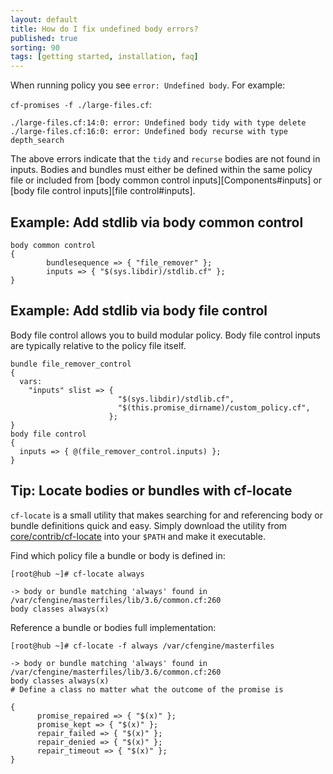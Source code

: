 ```yaml
---
layout: default
title: How do I fix undefined body errors?
published: true
sorting: 90
tags: [getting started, installation, faq]
---
```


When running policy you see `error: Undefined body`. For example:

`cf-promises -f ./large-files.cf`:
```
./large-files.cf:14:0: error: Undefined body tidy with type delete
./large-files.cf:16:0: error: Undefined body recurse with type depth_search
```

The above errors indicate that the `tidy` and `recurse` bodies are not found in
inputs. Bodies and bundles must either be defined within the same policy file or
included from [body common control inputs][Components#inputs]
or [body file control inputs][file control#inputs].

## Example: Add stdlib via body common control

```cf3
body common control
{
        bundlesequence => { "file_remover" };
        inputs => { "$(sys.libdir)/stdlib.cf" };
}
```

## Example: Add stdlib via body file control

Body file control allows you to build modular policy. Body file control inputs
are typically relative to the policy file itself.

```cf3
bundle file_remover_control
{
  vars:
    "inputs" slist => {
                        "$(sys.libdir)/stdlib.cf",
                        "$(this.promise_dirname)/custom_policy.cf",
                      };
}
body file control
{
  inputs => { @(file_remover_control.inputs) };
}
```

## Tip: Locate bodies or bundles with cf-locate

`cf-locate` is a small utility that makes searching for and referencing body or
bundle definitions quick and easy. Simply download the utility from
[core/contrib/cf-locate](https://github.com/cfengine/core/tree/master/contrib/cf-locate)
into your `$PATH` and make it executable.

Find which policy file a bundle or body is defined in:

```console
[root@hub ~]# cf-locate always

-> body or bundle matching 'always' found in /var/cfengine/masterfiles/lib/3.6/common.cf:260
body classes always(x)
```

Reference a bundle or bodies full implementation:

```console
[root@hub ~]# cf-locate -f always /var/cfengine/masterfiles

-> body or bundle matching 'always' found in /var/cfengine/masterfiles/lib/3.6/common.cf:260
body classes always(x)
# Define a class no matter what the outcome of the promise is

{
      promise_repaired => { "$(x)" };
      promise_kept => { "$(x)" };
      repair_failed => { "$(x)" };
      repair_denied => { "$(x)" };
      repair_timeout => { "$(x)" };
}
```
